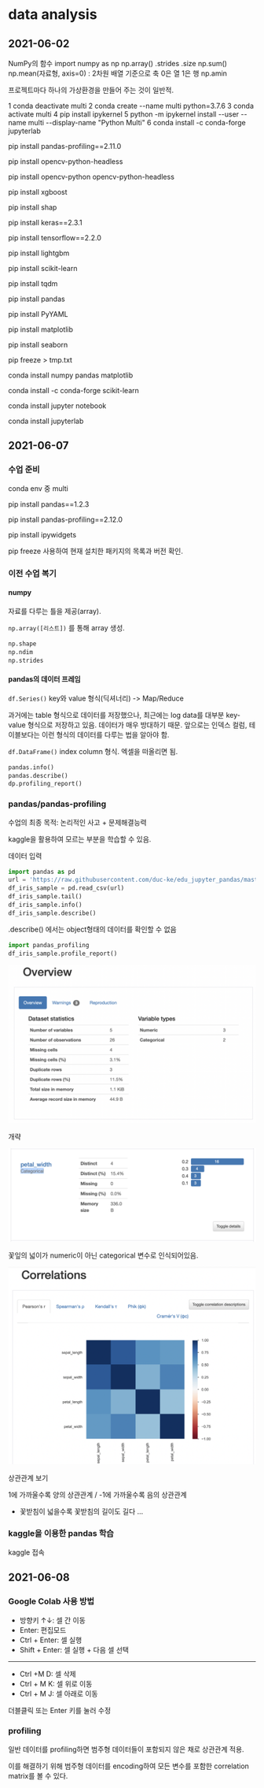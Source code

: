 # data analysis

## 2021-06-02

NumPy의 함수
import numpy as np
np.array()
.strides
.size
np.sum()
np.mean(자료형, axis=0) : 2차원 배열 기준으로 축 0은 열 1은 행 
np.amin



프로젝트마다 하나의 가상환경을 만들어 주는 것이 일반적.

1	conda deactivate multi
2	conda create --name multi python=3.7.6
3	conda activate multi 
4	pip install ipykernel
5	python -m ipykernel install --user --name multi --display-name "Python Multi"
6	conda install -c conda-forge jupyterlab



pip install pandas-profiling==2.11.0

pip install opencv-python-headless

pip install opencv-python opencv-python-headless

pip install xgboost

pip install shap

pip install keras==2.3.1

pip install tensorflow==2.2.0

pip install lightgbm



pip install scikit-learn

pip install tqdm

pip install pandas

pip install PyYAML

pip install matplotlib

pip install seaborn

pip freeze > tmp.txt



conda install numpy pandas matplotlib

conda install -c conda-forge scikit-learn

conda install jupyter notebook

conda install jupyterlab





## 2021-06-07

### 수업 준비

conda env 중 multi

pip install pandas==1.2.3

pip install pandas-profiling==2.12.0

pip install ipywidgets



pip freeze 사용하여 현재 설치한 패키지의 목록과 버전 확인.



### 이전 수업 복기

#### numpy

자료를 다루는 틀을 제공(array).

`np.array([리스트])` 를 통해 array 생성.

```python
np.shape
np.ndim
np.strides
```



#### pandas의 데이터 프레임

`df.Series()` key와 value 형식(딕셔너리) -> Map/Reduce

과거에는 table 형식으로 데이터를 저장했으나, 최근에는 log data를 대부분 key-value 형식으로 저장하고 있음. 데이터가 매우 방대하기 때문. 앞으로는 인덱스 컬럼, 테이블보다는 이런 형식의 데이터를 다루는 법을 알아야 함.

`df.DataFrame()` index column 형식. 엑셀을 떠올리면 됨.

```python
pandas.info()
pandas.describe()
dp.profiling_report()
```



### pandas/pandas-profiling

수업의 최종 목적: 논리적인 사고 + 문제해결능력

kaggle을 활용하여 모르는 부분을 학습할 수 있음.



데이터 입력

```python
import pandas as pd
url = 'https://raw.githubusercontent.com/duc-ke/edu_jupyter_pandas/master/dataset/iris_sample.csv'
df_iris_sample = pd.read_csv(url)
df_iris_sample.tail()
df_iris_sample.info()
df_iris_sample.describe()
```

.describe() 에서는 object형태의 데이터를 확인할 수 없음



```python
import pandas_profiling
df_iris_sample.profile_report()
```

![image-20210607102913386](dataanalysis_lecture.assets/image-20210607102913386.png)

개략

![image-20210607103041662](dataanalysis_lecture.assets/image-20210607103041662.png)

꽃잎의 넓이가 numeric이 아닌 categorical 변수로 인식되어있음.



![image-20210607103346376](dataanalysis_lecture.assets/image-20210607103346376.png)

상관관계 보기

1에 가까울수록 양의 상관관계 / -1에 가까울수록 음의 상관관계

- 꽃받침이 넓을수록 꽃받침의 길이도 길다 ...



### kaggle을 이용한 pandas 학습

kaggle 접속



## 2021-06-08





### Google Colab 사용 방법

- 방향키 ↑↓: 셀 간 이동
- Enter: 편집모드
- Ctrl + Enter: 셀 실행
- Shift + Enter: 셀 실행 + 다음 셀 선택

----

- Ctrl +M D: 셀 삭제
- Ctrl + M K: 셀 위로 이동
- Ctrl + M J: 셀 아래로 이동

더블클릭 또는 Enter 키를 눌러 수정



### profiling

일반 데이터를 profiling하면 범주형 데이터들이 포함되지 않은 채로 상관관계 적용.

이를 해결하기 위해 범주형 데이터를 encoding하여 모든 변수를 포함한 correlation matrix를 볼 수 있다.

